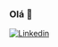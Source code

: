 ### Olá 👋
[![Linkedin](https://img.shields.io/badge/LinkedIn-0077B5?style=for-the-badge&logo=linkedin&logoColor=white)](https://www.linkedin.com/in/luiz-gustavo-da-silva-∴-a59300225/?lipi=urn%3Ali%3Apage%3Ad_flagship3_feed%3BWITXqqZ0Qt6uteqPPQIWBw%3D%3D)
